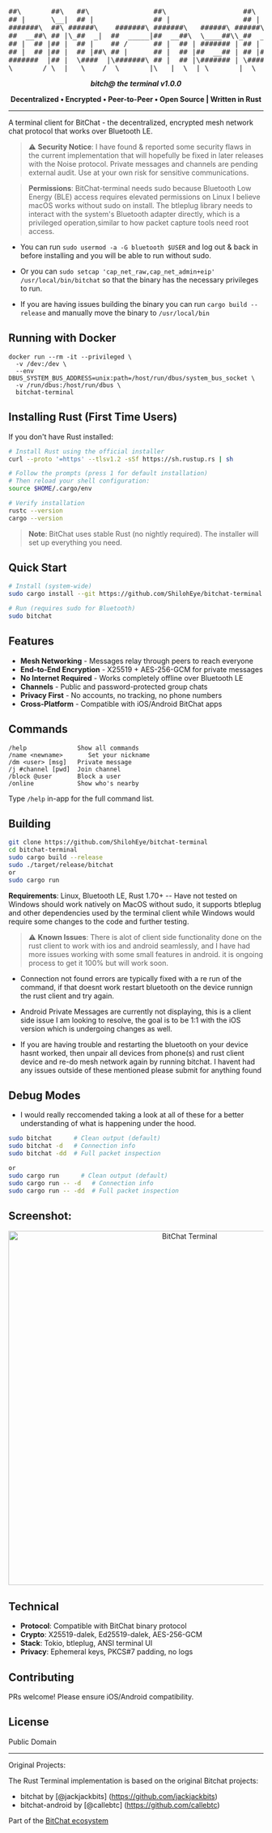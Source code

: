 <div align="center">
<pre>
##\       ##\   ##\               ##\                  ##\     
## |      \__|  ## |              ## |                 ## |    
#######\  ##\ ######\    #######\ #######\   ######\ ######\   
##  __##\ ## |\_##  _|  ##  _____|##  __##\  \____##\\_##  _|  
## |  ## |## |  ## |    ## /      ## |  ## | ####### | ## |    
## |  ## |## |  ## |##\ ## |      ## |  ## |##  __## | ## |##\ 
#######  |## |  \####  |\#######\ ## |  ## |\####### | \####  |
\_______/ \__|   \____/  \_______|\___|  \__| \_______|  \____/ 
</pre>

**_bitch@ the terminal v1.0.0_**

**Decentralized • Encrypted • Peer-to-Peer • Open Source | Written in Rust**

</div>

---

A terminal client for BitChat - the decentralized, encrypted mesh network chat protocol that works over Bluetooth LE.

> ⚠️ **Security Notice**: I have found & reported some security flaws in the current implementation that will hopefully be fixed in later releases with the Noise protocol. Private messages and channels are pending external audit. Use at your own risk for sensitive communications.

> **Permissions**: BitChat-terminal needs sudo because Bluetooth Low Energy (BLE) access requires elevated permissions on Linux I believe macOS works without sudo on install. The btleplug library needs to interact with the
  system's Bluetooth adapter directly, which is a privileged operation,similar to how packet capture tools need root access.
- You can run ```sudo usermod -a -G bluetooth $USER``` and log out & back in before installing and you will be able to run without sudo.
 
- Or you can  ```sudo setcap 'cap_net_raw,cap_net_admin+eip' /usr/local/bin/bitchat``` so that the binary has the necessary privileges to run.

- If you are having issues building the binary you can run ``cargo build --release`` and manually move the binary to ```/usr/local/bin``` 

## Running with Docker
```
docker run --rm -it --privileged \
  -v /dev:/dev \
  --env DBUS_SYSTEM_BUS_ADDRESS=unix:path=/host/run/dbus/system_bus_socket \
  -v /run/dbus:/host/run/dbus \
  bitchat-terminal
```

## Installing Rust (First Time Users)

If you don't have Rust installed:

```bash
# Install Rust using the official installer
curl --proto '=https' --tlsv1.2 -sSf https://sh.rustup.rs | sh

# Follow the prompts (press 1 for default installation)
# Then reload your shell configuration:
source $HOME/.cargo/env

# Verify installation
rustc --version
cargo --version
```

> **Note**: BitChat uses stable Rust (no nightly required). The installer will set up everything you need.

## Quick Start

```bash
# Install (system-wide)
sudo cargo install --git https://github.com/ShilohEye/bitchat-terminal --root /usr/local

# Run (requires sudo for Bluetooth)
sudo bitchat
```

## Features

- **Mesh Networking** - Messages relay through peers to reach everyone
- **End-to-End Encryption** - X25519 + AES-256-GCM for private messages
- **No Internet Required** - Works completely offline over Bluetooth LE
- **Channels** - Public and password-protected group chats
- **Privacy First** - No accounts, no tracking, no phone numbers
- **Cross-Platform** - Compatible with iOS/Android BitChat apps


## Commands

```
/help              Show all commands
/name <newname>       Set your nickname
/dm <user> [msg]   Private message
/j #channel [pwd]  Join channel
/block @user       Block a user
/online            Show who's nearby
```

Type `/help` in-app for the full command list.

## Building

```bash
git clone https://github.com/ShilohEye/bitchat-terminal
cd bitchat-terminal
sudo cargo build --release
sudo ./target/release/bitchat
or 
sudo cargo run
```

**Requirements**: Linux, Bluetooth LE, Rust 1.70+ -- 
Have not tested on Windows should work natively on MacOS without sudo, it supports btleplug and other dependencies used by the terminal client while Windows would require some changes to the code and further testing.


> ⚠️ **Known Issues**: There is alot of client side functionality done on the rust client to work with ios and android seamlessly, and I have had more issues working with some small features in android. it is ongoing process to get it 100% but will work soon.
- Connection not found errors are typically fixed with a re run of the command, if that doesnt work restart bluetooth on the device runnign the rust client and try again.

- Android Private Messages are currently not displaying, this is a client side issue I am looking to resolve, the goal is  to be 1:1 with the iOS version which is undergoing changes as well.

- If you are having trouble and restarting the bluetooth on your device hasnt worked, then unpair all devices from phone(s) and rust client device and re-do mesh network again by running bitchat. I havent had any issues outside of these mentioned please submit for anything found  

## Debug Modes
- I would really reccomended taking a look at all of these for a better understanding of what is happening under the hood.
```bash
sudo bitchat      # Clean output (default)
sudo bitchat -d   # Connection info
sudo bitchat -dd  # Full packet inspection

or
sudo cargo run      # Clean output (default)
sudo cargo run -- -d   # Connection info
sudo cargo run -- -dd  # Full packet inspection
```

## Screenshot:

 
 <p align="center">
    <img src="https://github.com/user-attachments/assets/6d2e9804-5ff5-4f6a-841e-a5e65b4b5223" alt="BitChat Terminal" width="700">
  </p>


## Technical

- **Protocol**: Compatible with BitChat binary protocol
- **Crypto**: X25519-dalek, Ed25519-dalek, AES-256-GCM
- **Stack**: Tokio, btleplug, ANSI terminal UI
- **Privacy**: Ephemeral keys, PKCS#7 padding, no logs

## Contributing

PRs welcome! Please ensure iOS/Android compatibility.

## License

Public Domain

---
Original Projects:

The Rust Terminal implementation is based on the original Bitchat projects:
- bitchat by [@jackjackbits] (https://github.com/jackjackbits)
- bitchat-android by [@callebtc] (https://github.com/callebtc)


Part of the [BitChat ecosystem](https://github.com/permissionlesstech)
